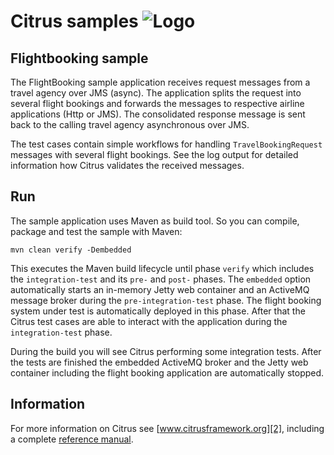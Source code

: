 Citrus samples ![Logo][1]
==============

Flightbooking sample
---------

The FlightBooking sample application receives request messages from a travel agency over JMS (async). The application splits the request into several flight bookings and forwards the messages to respective airline applications (Http or JMS). The consolidated response message is sent back to the calling travel agency asynchronous over JMS.

The test cases contain simple workflows for handling `TravelBookingRequest` messages with several flight bookings. See the log output for detailed information how Citrus validates the received messages.

Run
---------

The sample application uses Maven as build tool. So you can compile, package and test the sample with Maven:
 
```
mvn clean verify -Dembedded
```

This executes the Maven build lifecycle until phase `verify` which includes the `integration-test` and its `pre-` and `post-` phases. The `embedded` option automatically starts an in-memory Jetty web container and an ActiveMQ message broker during the `pre-integration-test` phase. The flight booking system under test is automatically deployed in this phase. After that the Citrus test cases are able to interact with the application during the `integration-test` phase.

During the build you will see Citrus performing some integration tests. After the tests are finished the embedded ActiveMQ broker and the Jetty web container including the flight booking application are automatically stopped.

Information
---------

For more information on Citrus see [www.citrusframework.org][2], including
a complete [reference manual][3].

 [1]: http://www.citrusframework.org/img/brand-logo.png "Citrus"
 [2]: http://www.citrusframework.org
 [3]: http://www.citrusframework.org/reference/html/
